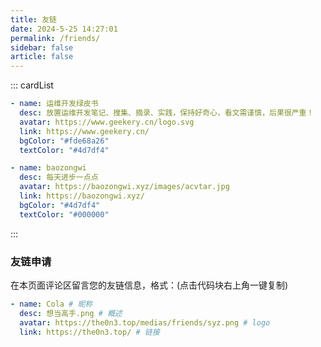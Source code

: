```yaml
---
title: 友链
date: 2024-5-25 14:27:01
permalink: /friends/
sidebar: false
article: false
---
```


<!--
普通卡片列表容器，可用于友情链接、项目推荐、古诗词展示等。
cardList 后面可跟随一个数字表示每行最多显示多少个，选值范围1~4，默认3。在小屏时会根据屏幕宽度减少每行显示数量。
-->

::: cardList
```yaml
- name: 运维开发绿皮书
  desc: 放置运维开发笔记、搜集、摘录、实践，保持好奇心，看文需谨慎，后果很严重！
  avatar: https://www.geekery.cn/logo.svg
  link: https://www.geekery.cn/
  bgColor: "#fde68a26"
  textColor: "#4d7df4"

- name: baozongwi
  desc: 每天进步一点点
  avatar: https://baozongwi.xyz/images/acvtar.jpg
  link: https://baozongwi.xyz/
  bgColor: "#4d7df4"
  textColor: "#000000"
```
:::

### 友链申请

在本页面评论区留言您的友链信息，格式：(点击代码块右上角一键复制)

```yaml
- name: Cola # 昵称
  desc: 想当高手.png # 概述
  avatar: https://the0n3.top/medias/friends/syz.png # logo
  link: https://the0n3.top/ # 链接
```
